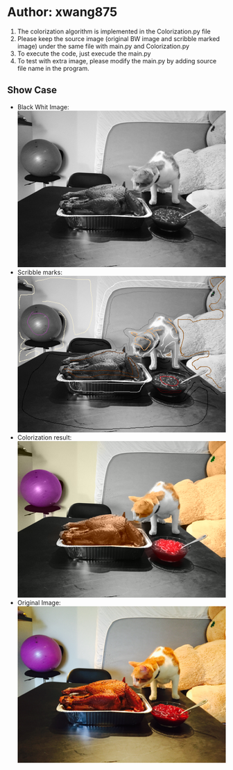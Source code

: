 # Author: xwang875
1. The colorization algorithm is implemented in the Colorization.py file
2. Please keep the source image (original BW image and scribble marked image) under the same file with main.py and Colorization.py
3. To execute the code, just execude the main.py
4. To test with extra image, please modify the main.py by adding source file name in the program.
## Show Case
* Black Whit Image: 
![xwang875](./Cat_Turkey_50.bmp)
* Scribble marks:
![xwang875](./Cat_Turkey_50M.bmp)
* Colorization result: 
![xwang875](./Result3_res.bmp)
* Original Image: 
![xwang875](./car_turkey_ori.JPG)